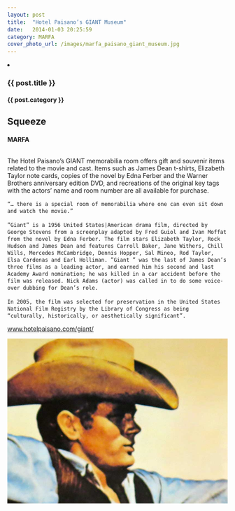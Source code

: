 ```yaml
---
layout: post
title:  "Hotel Paisano’s GIANT Museum"
date:   2014-01-03 20:25:59
category: MARFA
cover_photo_url: /images/marfa_paisano_giant_museum.jpg
---
```


<li class="item marfa column large-3" data-category="marfa">
    <h3 class="title">{{ post.title }}</h3>
    <h4>{{ post.category }}</h4></a>
</li>

<div class="section-title">
	<h2>Squeeze</h2>
  	<h4>MARFA</h4>
  	<div class="divider-border"></div>
</div> 
<div class="column small-6">
  <p>
	The Hotel Paisano’s GIANT memorabilia room offers gift and souvenir items related to the movie and cast. Items such as James Dean t-shirts, Elizabeth Taylor note cards, copies of the novel by Edna Ferber and the Warner Brothers anniversary edition DVD, and recreations of the original key tags with the actors’ name and room number are all available for purchase.

	“… there is a special room of memorabilia where one can even sit down and watch the movie.”

  	”Giant” is a 1956 United States|American drama film, directed by George Stevens from a screenplay adapted by Fred Guiol and Ivan Moffat from the novel by Edna Ferber. The film stars Elizabeth Taylor, Rock Hudson and James Dean and features Carroll Baker, Jane Withers, Chill Wills, Mercedes McCambridge, Dennis Hopper, Sal Mineo, Rod Taylor, Elsa Cardenas and Earl Holliman. ”Giant ” was the last of James Dean’s three films as a leading actor, and earned him his second and last Academy Award nomination; he was killed in a car accident before the film was released. Nick Adams (actor) was called in to do some voice-over dubbing for Dean’s role.

	In 2005, the film was selected for preservation in the United States National Film Registry by the Library of Congress as being “culturally, historically, or aesthetically significant”.
  <a href="http://hotelpaisano.com/giant/">www.hotelpaisano.com/giant/</a>
  </p>
<div class="column small-6">
    <img src="/images/marfa_paisano_giant_museum.jpg">
</div>   